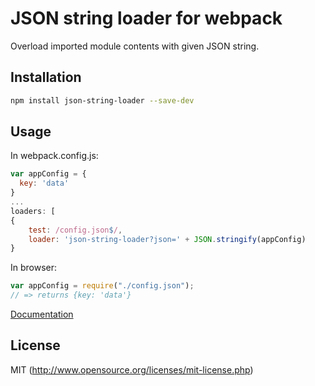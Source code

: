 # JSON string loader for webpack

Overload imported module contents with given JSON string.

## Installation

```sh
npm install json-string-loader --save-dev
```

## Usage

In webpack.config.js:

```js
var appConfig = {
  key: 'data'
}
...
loaders: [
{
    test: /config.json$/,
    loader: 'json-string-loader?json=' + JSON.stringify(appConfig)
}
```

In browser:

```js
var appConfig = require("./config.json");
// => returns {key: 'data'}
```

[Documentation](http://webpack.github.io/docs/using-loaders.html)

## License

MIT (http://www.opensource.org/licenses/mit-license.php)
